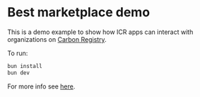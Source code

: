 # Best marketplace demo

This is a demo example to show how ICR apps can interact with organizations on [Carbon Registry](app.carbonregistry.com).

To run:

```bash
bun install
bun dev
```

For more info see [here](https://documentation.carbonregistry.com/documentation/apps-and-integrations/examples/setting-up-an-icr-app).